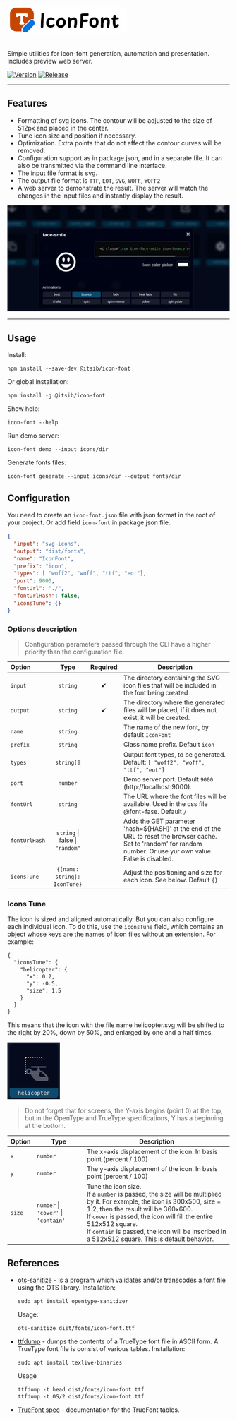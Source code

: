 <a href="https://github.com/itsib/icon-font">
    <picture>
      <source media="(prefers-color-scheme: dark)" srcset="https://raw.githubusercontent.com/itsib/icon-font/refs/heads/master/assets/brand.svg">
      <img alt="IconFont logo" height="60" style="margin: 20px 0;" src="https://raw.githubusercontent.com/itsib/icon-font/refs/heads/master/assets/brand-black.svg" />
    </picture>
</a>

Simple utilities for icon-font generation, automation and presentation. Includes preview web server.

[![Version](https://img.shields.io/badge/version-0.3.17-blue.svg?cacheSeconds=2592000&label=Version)](https://www.npmjs.com/package/@itsib/icon-font)
[![Release](https://github.com/itsib/icon-font/actions/workflows/main.yaml/badge.svg)](https://github.com/itsib/icon-font/actions/workflows/main.yaml)

---

## Features

- Formatting of svg icons. The contour will be adjusted to the size of 512px and placed in the center.
- Tune icon size and position if necessary.
- Optimization. Extra points that do not affect the contour curves will be removed.
- Configuration support as in package.json, and in a separate file. It can also be transmitted via the command line interface.
- The input file format is svg.
- The output file format is `TTF`, `EOT`, `SVG`, `WOFF`, `WOFF2`
- A web server to demonstrate the result. The server will watch the changes in the input files and instantly display the result.

![Demo Interface](https://raw.githubusercontent.com/itsib/icon-font/refs/heads/master/assets/demo.gif)


---

## Usage

Install:

```shell
npm install --save-dev @itsib/icon-font
```

Or global installation:

```shell
npm install -g @itsib/icon-font
```

Show help:

```shell
icon-font --help
```

Run demo server:

```shell
icon-font demo --input icons/dir
```

Generate fonts files:

```shell
icon-font generate --input icons/dir --output fonts/dir
```

## Configuration

You need to create an `icon-font.json` file with json format in the root of your project. Or add field `icon-font` in package.json file.

```json
{
  "input": "svg-icons",
  "output": "dist/fonts",
  "name": "IconFont",
  "prefix": "icon",
  "types": [ "woff2", "woff", "ttf", "eot"],
  "port": 9000,
  "fontUrl": "./",
  "fontUrlHash": false,
  "iconsTune": {}
}
```

### Options description

> Configuration parameters passed through the CLI have a higher priority than the configuration file.

| Option        |               Type               | Required | Description                                                                                                                                                         |
|:--------------|:--------------------------------:|:--------:|---------------------------------------------------------------------------------------------------------------------------------------------------------------------|
| `input`       |             `string`             |    ✔     | The directory containing the SVG icon files that will be included in the font being created                                                                         |
| `output`      |             `string`             |    ✔     | The directory where the generated files will be placed, if it does not exist, it will be created.                                                                   |
| `name`        |             `string`             |          | The name of the new font, by default `IconFont`                                                                                                                     |
| `prefix`      |             `string`             |          | Class name prefix. Default `icon`                                                                                                                                   |
| `types`       |            `string[]`            |          | Output font types, to be generated. Default: `[ "woff2", "woff", "ttf", "eot"]`                                                                                     |
| `port`        |             `number`             |          | Demo server port. Default `9000` (http://localhost:9000).                                                                                                           |
| `fontUrl`     |             `string`             |          | The URL where the font files will be available. Used in the css file @font-fase. Default `/`                                                                        |
| `fontUrlHash` | `string` \|  false \| `"random"` |          | Adds the GET parameter 'hash=${HASH}' at the end of the URL to reset the browser cache. Set to 'random' for random number. Or use yur own value. False is disabled. | 
| `iconsTune`   |   `{[name: string]: IconTune}`   |          | Adjust the positioning and size for each icon. See below. Default `{}`                                                                                              | 

###  Icons Tune

The icon is sized and aligned automatically. But you can also configure each individual icon. To do this, use the `iconsTune` field, which contains an object whose keys 
are the names of icon files without an extension. For example:

```json5
{
  "iconsTune": {
    "helicopter": {
      "x": 0.2,
      "y": -0.5,
      "size": 1.5
    }
  }
}
```

This means that the icon with the file name helicopter.svg will be shifted to the right by 20%, down by 50%, and enlarged by one and a half times.

![Icon Tune demo](https://raw.githubusercontent.com/itsib/icon-font/refs/heads/master/assets/icon-tune-demo.png)

> Do not forget that for screens, the Y-axis begins (point 0) at the top, but in the OpenType and TrueType specifications, Y has a beginning at the bottom.

| Option | Type                                 | Description                                                                                                                                                                                                                                                                                                                                      |
|--------|--------------------------------------|--------------------------------------------------------------------------------------------------------------------------------------------------------------------------------------------------------------------------------------------------------------------------------------------------------------------------------------------------|
| `x`    | `number`                             | The x-axis displacement of the icon. In basis point (percent / 100)                                                                                                                                                                                                                                                                              |
| `y`    | `number`                             | The y-axis displacement of the icon. In basis point (percent / 100)                                                                                                                                                                                                                                                                              |
| `size` | `number` \| `'cover'` \| `'contain'` | Tune the icon size. <br>If a `number` is passed, the size will be multiplied by it. For example, the icon is 300x500, size = 1.2, then the result will be 360x600. <br>If `cover` is passed, the icon will fill the entire 512x512 square. <br>If `contain` is passed, the icon will be inscribed in a 512x512 square. This is default behavior. |


## References

- [ots-sanitize](https://manpages.ubuntu.com/manpages/jammy/man1/ots-sanitize.1.html) - is  a  program  which  validates and/or transcodes a font file using the OTS library. Installation:
  ```shell  
  sudo apt install opentype-sanitizer
  ```
  Usage:
  ```shell
  ots-sanitize dist/fonts/icon-font.ttf
  ```
 
- [ttfdump](https://manpages.ubuntu.com/manpages/focal/en/man1/ttfdump.1.html) - dumps the contents of a TrueType font file in ASCII form.  A TrueType font file is consist of various tables. Installation:
  ```shell
  sudo apt install texlive-binaries
  ```
  Usage
  ```shell
  ttfdump -t head dist/fonts/icon-font.ttf
  ttfdump -t OS/2 dist/fonts/icon-font.ttf
  ```
  
- [TrueFont spec](https://learn.microsoft.com/en-us/typography/opentype/spec/) - documentation for the TrueFont tables.